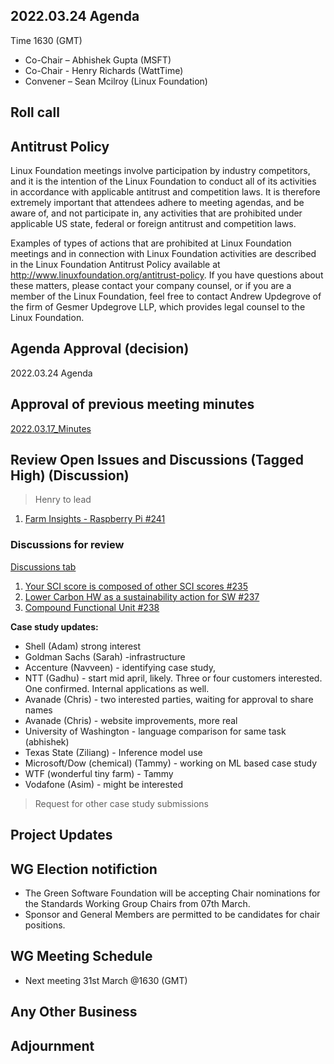 ## 2022.03.24 Agenda

Time 1630 (GMT)

- Co-Chair – Abhishek Gupta (MSFT)
- Co-Chair - Henry Richards (WattTime)
- Convener – Sean Mcilroy (Linux Foundation)

## Roll call
  
## Antitrust Policy
Linux Foundation meetings involve participation by industry competitors, and it is the intention of the Linux Foundation to conduct 
all of its activities in accordance with applicable antitrust and competition laws. 
It is therefore extremely important that attendees adhere to meeting agendas, and be aware of, and not participate in, any activities 
that are prohibited under applicable US state, federal or foreign antitrust and competition laws.

Examples of types of actions that are prohibited at Linux Foundation meetings and in connection with Linux Foundation activities are 
described in the Linux Foundation Antitrust Policy available at http://www.linuxfoundation.org/antitrust-policy. 
If you have questions about these matters, please contact your company counsel, or if you are a member of the Linux Foundation, 
feel free to contact Andrew Updegrove of the firm of Gesmer Updegrove LLP, which provides legal counsel to the Linux Foundation.
  
## Agenda Approval (decision) 
2022.03.24 Agenda
  
## Approval of previous meeting minutes
[2022.03.17_Minutes](https://github.com/Green-Software-Foundation/standards_wg/blob/main/Agenda_Minutes/2022.03.17_Minutes.md) 

## Review Open Issues and Discussions (Tagged High) (Discussion)

> Henry to lead

1. [Farm Insights - Raspberry Pi #241](https://github.com/Green-Software-Foundation/software_carbon_intensity/issues/241)

### Discussions for review

[Discussions tab](https://github.com/Green-Software-Foundation/software_carbon_intensity/discussions)

1. [Your SCI score is composed of other SCI scores #235](https://github.com/Green-Software-Foundation/software_carbon_intensity/discussions/235)
2. [Lower Carbon HW as a sustainability action for SW #237](https://github.com/Green-Software-Foundation/software_carbon_intensity/discussions/237)
3. [Compound Functional Unit #238](https://github.com/Green-Software-Foundation/software_carbon_intensity/discussions/238)

**Case study updates:**

- Shell (Adam) strong interest
- Goldman Sachs (Sarah) -infrastructure
- Accenture (Navveen) - identifying case study, 
- NTT (Gadhu) - start mid april, likely. Three or four customers interested. One confirmed. Internal applications as well. 
- Avanade (Chris) - two interested parties, waiting for approval to share names
- Avanade (Chris) - website improvements, more real
- University of Washington - language comparison for same task (abhishek)
- Texas State (Ziliang) - Inference model use
- Microsoft/Dow (chemical) (Tammy) - working on ML based case study
- WTF (wonderful tiny farm) - Tammy
- Vodafone (Asim) - might be interested

> Request for other case study submissions

## Project Updates

## WG Election notifiction

- The Green Software Foundation will be accepting Chair nominations for the Standards Working Group Chairs from 07th March.
- Sponsor and General Members are permitted to be candidates for chair positions.

## WG Meeting Schedule

- Next meeting 31st March @1630 (GMT) 

## Any Other Business

## Adjournment
